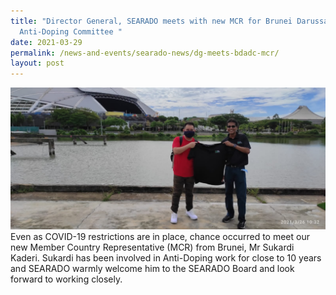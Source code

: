 ```yaml
---
title: "Director General, SEARADO meets with new MCR for Brunei Darussalam
  Anti-Doping Committee "
date: 2021-03-29
permalink: /news-and-events/searado-news/dg-meets-bdadc-mcr/
layout: post
---
```


![Alt text for image on Isomer site](/images/165008924_3567866506648729_2731064396500497283_n.jpg)
Even as COVID-19 restrictions are in place, chance occurred to meet our new Member Country Representative (MCR) from Brunei, Mr Sukardi Kaderi.
Sukardi has been involved in Anti-Doping work for close to 10 years and SEARADO warmly welcome him to the SEARADO Board and look forward to working closely.